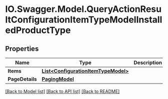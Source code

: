 # IO.Swagger.Model.QueryActionResultConfigurationItemTypeModelInstalledProductType
## Properties

Name | Type | Description | Notes
------------ | ------------- | ------------- | -------------
**Items** | [**List&lt;ConfigurationItemTypeModel&gt;**](ConfigurationItemTypeModel.md) |  | [optional] 
**PageDetails** | [**PagingModel**](PagingModel.md) |  | [optional] 

[[Back to Model list]](../README.md#documentation-for-models) [[Back to API list]](../README.md#documentation-for-api-endpoints) [[Back to README]](../README.md)

